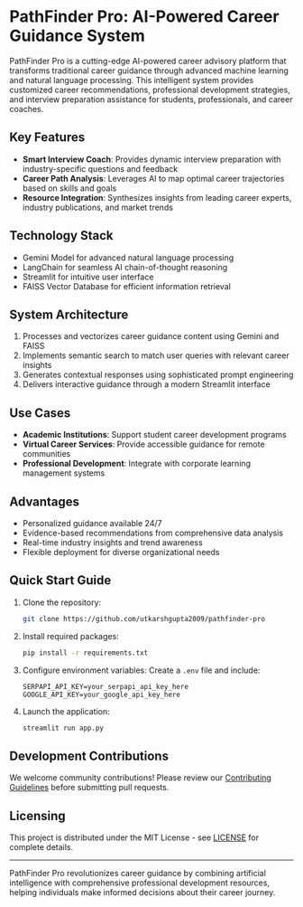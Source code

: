 # PathFinder Pro: AI-Powered Career Guidance System

PathFinder Pro is a cutting-edge AI-powered career advisory platform that transforms traditional career guidance through advanced machine learning and natural language processing. This intelligent system provides customized career recommendations, professional development strategies, and interview preparation assistance for students, professionals, and career coaches.

## Key Features

- **Smart Interview Coach**: Provides dynamic interview preparation with industry-specific questions and feedback
- **Career Path Analysis**: Leverages AI to map optimal career trajectories based on skills and goals
- **Resource Integration**: Synthesizes insights from leading career experts, industry publications, and market trends

## Technology Stack

- Gemini Model for advanced natural language processing
- LangChain for seamless AI chain-of-thought reasoning
- Streamlit for intuitive user interface
- FAISS Vector Database for efficient information retrieval

## System Architecture

1. Processes and vectorizes career guidance content using Gemini and FAISS
2. Implements semantic search to match user queries with relevant career insights
3. Generates contextual responses using sophisticated prompt engineering
4. Delivers interactive guidance through a modern Streamlit interface

## Use Cases

- **Academic Institutions**: Support student career development programs
- **Virtual Career Services**: Provide accessible guidance for remote communities
- **Professional Development**: Integrate with corporate learning management systems

## Advantages

- Personalized guidance available 24/7
- Evidence-based recommendations from comprehensive data analysis
- Real-time industry insights and trend awareness
- Flexible deployment for diverse organizational needs

## Quick Start Guide

1. Clone the repository:
   ```bash
   git clone https://github.com/utkarshgupta2009/pathfinder-pro
   ```

2. Install required packages:
   ```bash
   pip install -r requirements.txt
   ```

3. Configure environment variables:
   Create a `.env` file and include:
   ```plaintext
   SERPAPI_API_KEY=your_serpapi_api_key_here
   GOOGLE_API_KEY=your_google_api_key_here
   ```

4. Launch the application:
   ```bash
   streamlit run app.py
   ```

## Development Contributions

We welcome community contributions! Please review our [Contributing Guidelines](CONTRIBUTING.md) before submitting pull requests.

## Licensing

This project is distributed under the MIT License - see [LICENSE](LICENSE) for complete details.

---

PathFinder Pro revolutionizes career guidance by combining artificial intelligence with comprehensive professional development resources, helping individuals make informed decisions about their career journey.
